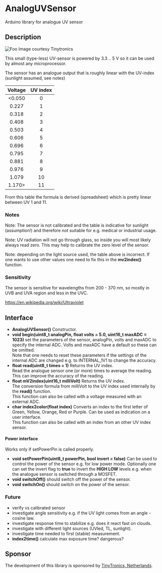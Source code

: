 # AnalogUVSensor

Arduino library for analogue UV sensor

## Description

![Foo](https://www.tinytronics.nl/shop/image/cache/catalog/products/product-003601/uv-light-sensor-module-200-370nm-80x80w.jpg)
Image courtesy Tinytronics

This small (type-less) UV-sensor is powered by 3.3 .. 5 V so it can be used by almost any microprocessor.

The sensor has an analogue output that is roughly linear with the UV-index (sunlight assumed, see notes)


| Voltage | UV index |
|:-------:|:--------:|
| <0.050  |     0    |
|  0.227  |     1    |
|  0.318  |     2    |
|  0.408  |     3    |
|  0.503  |     4    |
|  0.606  |     5    |
|  0.696  |     6    |
|  0.795  |     7    |
|  0.881  |     8    |
|  0.976  |     9    |
|  1.079  |    10    |
|  1.170> |    11    |

From this table the formula is derived (spreadsheet) which is pretty linear between UV 1 and 11.


### Notes

Note: The sensor is not calibrated and the table is indicative for sunlight (assumption!) 
and therefore not suitable for e.g. medical or industrial usage. 

Note: UV radiation will not go through glass, so inside you will most likely always read zero. 
This may help to calibrate the zero level of the sensor.

Note: depending on the light source used, the table above is incorrect. 
If one wants to use other values one need to fix this in the **mv2index()** function.


### Sensitivity

The sensor is sensitive for wavelengths from 200 - 370 nm, so mostly in UVB and UVA region and less in the UVC. 

https://en.wikipedia.org/wiki/Ultraviolet


## Interface

- **AnalogUVSensor()** Constructor.
- **void begin(uint8_t analogPin, float volts = 5.0, uint16_t maxADC = 1023)** 
set the parameters of the sensor, analogPin, volts and maxADC to specify the internal ADC. Volts and maxADC have a default so these can be omitted.  
Note that one needs to reset these parameters if the settings of the internal ADC are 
changed e.g. to INTERNAL_1V1 to change the accuracy.
- **float read(uint8_t times = 1)** Returns the UV index.  
Read the analogue sensor one (or more) times to average the reading. 
This can improve the accuracy of the reading.
- **float mV2index(uint16_t milliVolt)** Returns the UV index.  
The conversion formula from milliVolt to the UV index used internally by the **read()** function.  
This function can also be called with a voltage measured with an external ADC.  
- **char index2color(float index)** Converts an index to the first letter of Green, 
Yellow, Orange, Red or Purple. Can be used as indication on a user interface.  
This function can also be called with an index from an other UV index sensor.


#### Power interface

Works only if setPowerPin is called properly.

- **void setPowerPin(uint8_t powerPin, bool invert = false)** 
Can be used to control the power of the sensor e.g. for low power mode. 
Optionally one can set the invert flag to **true** to invert the **HIGH LOW** levels e.g. when the analogue sensor is switched through a MOSFET.
- **void switchOff()** should switch off the power of the sensor. 
- **void switchOn()** should switch on the power of the sensor.


### Future

- verify vs calibrated sensor
- investigate angle sensitivity e.g. if the UV light comes from an angle - cosine law.
- investigate response time to stabilize e.g. does it react fast on clouds.
- investigate with different light sources (UVled, TL, sunlight).
- investigate time needed to first (stable) measurement.
- **index2time()** calculate max exposure time? dangerous?


## Sponsor 

The development of this library is sponsored by [TinyTronics, Netherlands](https://www.tinytronics.nl/shop/nl).
